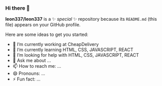 ### Hi there 👋

**leon337/leon337** is a ✨ _special_ ✨ repository because its `README.md` (this file) appears on your GitHub profile.

Here are some ideas to get you started:

- 🔭 I’m currently working at CheapDelivery
- 🌱 I’m currently learning HTML, CSS, JAVASCRIPT, REACT
- 🤔 I’m looking for help with HTML, CSS, JAVASCRIPT, REACT
- 💬 Ask me about ...
- 📫 How to reach me: ...
- 😄 Pronouns: ...
- ⚡ Fun fact: ...
